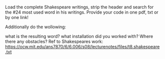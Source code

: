 Load the complete Shakespeare writings, strip the header and search for the #24 most used word in his writings. Provide your code in one pdf, txt or by one link!

Additionally do the wollowing:

what is the resulting word?
what installation did you worked with? Where there any obstacles?
Ref to Shakespeares work: https://ocw.mit.edu/ans7870/6/6.006/s08/lecturenotes/files/t8.shakespeare.txt
